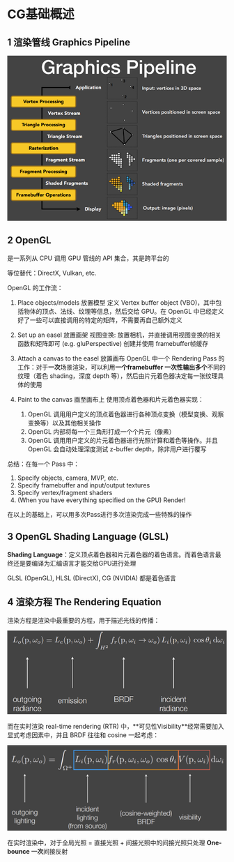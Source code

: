 # CG基础概述

## 1 渲染管线 Graphics Pipeline

![image](assets/image-20230705000357-2y5zmoe.png "渲染管线 Graphics Pipeline")


## 2 OpenGL

是一系列从 CPU 调用 GPU 管线的 API 集合，其是跨平台的

等位替代：DirectX, Vulkan, etc.

OpenGL 的工作流：

1. Place objects/models 放置模型
    定义 Vertex buffer object (VBO)，其中包括物体的顶点、法线、纹理等信息，然后交给 GPU。在 OpenGL 中已经定义好了一些可以直接调用的特定的矩阵，不需要再自己额外定义
2. Set up an easel 放置画架
    视图变换: 放置相机，并直接调用视图变换的相关函数和矩阵即可 (e.g. gluPerspective)
    创建并使用 framebuffer帧缓存
3. Attach a canvas to the easel 放置画布
    OpenGL 中一个 Rendering Pass 的工作：对于**一次**场景渲染，可以利用**一个 ​**framebuffer 一次性输出**多个**不同的纹理（着色 shading，深度 depth 等），然后由片元着色器决定每一张纹理具体的使用
4. Paint to the canvas 画至画布上
    使用顶点着色器和片元着色器实现：

    1. OpenGL 调用用户定义的顶点着色器进行各种顶点变换（模型变换、观察变换等）以及其他相关操作
    2. OpenGL 内部将每一个三角形打成一个个片元（像素）
    3. OpenGL 调用用户定义的片元着色器进行光照计算和着色等操作。并且 OpenGL 会自动处理深度测试 z-buffer depth，除非用户进行覆写

总结：在每一个 Pass 中：

1. Specify objects, camera, MVP, etc.
2. Specify framebuffer and input/output textures
3. Specify vertex/fragment shaders
4. (When you have everything specified on the GPU) Render!

在以上的基础上，可以用多次Pass进行多次渲染完成一些特殊的操作


## 3 OpenGL Shading Language (GLSL)

**Shading Language**：定义顶点着色器和片元着色器的着色语言。而着色语言最终还是要编译为汇编语言才能交给GPU进行处理

GLSL (OpenGL), HLSL (DirectX), CG (NVIDIA) 都是着色语言


## 4 渲染方程 The Rendering Equation

渲染方程是渲染中最重要的方程，用于描述光线的传播：

![image](assets/image-20230705000425-zkq4sr1.png "渲染方程 Rendering Equation")

而在实时渲染 real-time rendering (RTR) 中，**可见性Visibility ​**经常需要加入显式考虑因素中，并且 BRDF 往往和 cosine 一起考虑：

![image](assets/image-20230705000444-vtd0yre.png "加入 可见性项V 的渲染方程")

在实时渲染中，对于全局光照 = 直接光照 + 间接光照中的间接光照只处理 **One-bounce 一次**间接反射